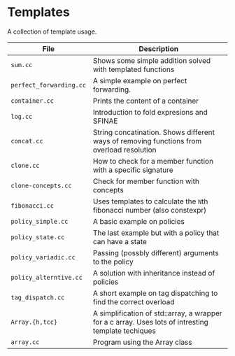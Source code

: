 # Templates
A collection of template usage.

| File | Description |
|------|-------------|
| ```sum.cc```| Shows some simple addition solved with templated functions |
|```perfect_forwarding.cc```| A simple example on perfect forwarding.|
|```container.cc```|Prints the content of a container|
|```log.cc```|Introduction to fold expresions and SFINAE|
|```concat.cc```| String concatination. Shows different ways of removing functions from overload resolution|
|```clone.cc```| How to check for a member function with a specific signature|
|```clone-concepts.cc```|Check for member function with concepts|
|```fibonacci.cc```| Uses templates to calculate the ```N```th fibonacci number (also constexpr) |
| ```policy_simple.cc``` | A basic example on policies |
| ```policy_state.cc```  | The last example but with a policy that can have a state |
| ```policy_variadic.cc```| Passing (possbly different) arguments to the policy |
| ```policy_alterntive.cc```| A solution with inheritance instead of policies |
|```tag_dispatch.cc```| A short example on tag dispatching to find the correct overload|
|```Array.{h,tcc}```| A simplification of std::array, a wrapper for a c array. Uses lots of intresting template techiques |
|```array.cc``` | Program using the Array class |
